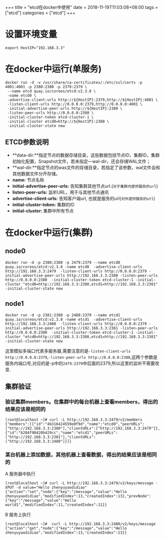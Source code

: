 +++
title = "etcd在docker中使用"
date = 2018-11-19T11:03:08+08:00
tags = ["etcd"]
categories = ["etcd"]
+++

# 设置环境变量
`export HostIP="192.168.3.3"`
# 在docker中运行(单服务)
```
docker run -d -v /usr/share/ca-certificates/:/etc/ssl/certs -p 4001:4001 -p 2380:2380 -p 2379:2379 \
 --name etcd quay.io/coreos/etcd:v2.3.8 \
 -name etcd0 \
 -advertise-client-urls http://${HostIP}:2379,http://${HostIP}:4001 \
 -listen-client-urls http://0.0.0.0:2379,http://0.0.0.0:4001 \
 -initial-advertise-peer-urls http://${HostIP}:2380 \
 -listen-peer-urls http://0.0.0.0:2380 \
 -initial-cluster-token etcd-cluster-1 \
 -initial-cluster etcd0=http://${HostIP}:2380 \
 -initial-cluster-state new
```
## ETCD参数说明
- **data-dir:**指定节点的数据存储目录，这些数据包括节点ID，集群ID，集群初始化配置，Snapshot文件，若未指定—wal-dir，还会存储WAL文件；
- **wal-dir:**指定节点的was文件的存储目录，若指定了该参数，wal文件会和其他数据文件分开存储。
- **name:** 节点名称
- **initial-advertise-peer-urls:** 告知集群其他节点url.(`对于集群内提供服务的url`)
- **listen-peer-urls:** 监听URL，用于与其他节点通讯
- **advertise-client-urls:** 告知客户端url, 也就是服务的url(`对外提供服务的utl`)
- **initial-cluster-token:** 集群的ID
- **initial-cluster:** 集群中所有节点
# 在docker中运行(集群)
## node0
```
docker run -d -p 2380:2380 -p 2479:2379 --name etcd0 quay.io/coreos/etcd:v2.3.8 -name etcd0  -advertise-client-urls http://192.168.3.3:2479  -listen-client-urls http://0.0.0.0:2379 -initial-advertise-peer-urls http://192.168.3.3:2380 -listen-peer-urls http://0.0.0.0:2380  -initial-cluster-token etcd-cluster-1 -initial-cluster "etcd0=http://192.168.3.3:2380,etcd1=http://192.168.3.3:2381" -initial-cluster-state new
```
## node1
```
docker run -d -p 2381:2380 -p 2480:2379 --name etcd1 quay.io/coreos/etcd:v2.3.8 -name etcd1  -advertise-client-urls http://192.168.3.3:2480  -listen-client-urls http://0.0.0.0:2379 -initial-advertise-peer-urls http://192.168.3.3:2381 -listen-peer-urls http://0.0.0.0:2380  -initial-cluster-token etcd-cluster-1 -initial-cluster "etcd0=http://192.168.3.3:2380,etcd1=http://192.168.3.3:2381" -initial-cluster-state new
```
这里模拟多端口代表多服务器,需要注意的是`-listen-client-urls http://0.0.0.0:2379`,`-listen-peer-urls http://0.0.0.0:2380`,这两个参数是服务内端口号,对应的是-p中的`2479:2379`中后面的2379,所以这里的监听不需要改变.

## 集群验证
### 验证集群members。在集群中的每台机器上查看members，得出的结果应该是相同的
```
[root@localhost ~]# curl -L http://192.168.3.3:2479/v2/members
{"members":[{"id":"4b316424559e0f9d","name":"etcd0","peerURLs":["http://192.168.3.3:2380"],"clientURLs":["http://192.168.3.3:2479"]},{"id":"6204f98420b429cc","name":"etcd1","peerURLs":["http://192.168.3.3:2381"],"clientURLs":["http://192.168.3.3:2480"]}]}
```
### 某台机器上添加数据，其他机器上查看数据，得出的结果应该是相同的
A 服务器中执行
```
[root@localhost ~]# curl -L http://192.168.3.3:2479/v2/keys/message -XPUT -d value="Hello zhenyuyaodidiao"
{"action":"set","node":{"key":"/message","value":"Hello zhenyuyaodidiao","modifiedIndex":13,"createdIndex":13},"prevNode":{"key":"/message","value":"Hello world1","modifiedIndex":11,"createdIndex":11}}
```
B 服务上执行
```
[root@localhost ~]#  curl -L http://192.168.3.3:2480/v2/keys/message
{"action":"get","node":{"key":"/message","value":"Hello zhenyuyaodidiao","modifiedIndex":13,"createdIndex":13}}
```



